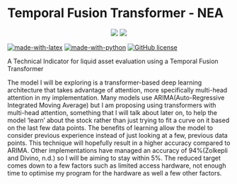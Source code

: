 # Temporal Fusion Transformer - NEA
<p align="center">
      <a href="https://www.python.org/">
        <img src="https://img.shields.io/badge/Python-3.5-ff69b4.svg" /></a>
       <a href= "https://pytorch.org/">
        <img src="https://img.shields.io/badge/PyTorch-1.3-2BAF2B.svg" /></a>

</p>


[![made-with-latex](https://img.shields.io/badge/Made%20with-LaTeX-1f425f.svg)](https://www.latex-project.org/)
[![made-with-python](https://img.shields.io/badge/Made%20with-Python-1f425f.svg)](https://www.python.org/)
[![GitHub license](https://img.shields.io/github/license/Naereen/StrapDown.js.svg)](https://github.com/Soham-Deshpande/Stock-TFT/blob/master/LICENSE)

A Technical Indicator for liquid asset evaluation using a Temporal Fusion Transformer

The model I will be exploring is a transformer-based deep learning architecture that takes advantage of attention, more specifically multi-head attention in my implementation. 
Many models use ARIMA(Auto-Regressive Integrated Moving Average) but I am proposing using transformers with multi-head attention, something that I will talk about later on, to help the model ‘learn’ about the stock rather than just trying to fit a curve on it based on the last few data points. The benefits of learning allow the model to consider previous experience instead of just looking at a few, previous data points. This technique will hopefully result in a higher accuracy compared to ARIMA. Other implementations have managed an accuracy of 94%(Zolkepli and Divino, n.d.) so I will be aiming to stay within 5%. The reduced target comes down to a few factors such as limited access hardware, not enough time to optimise my program for the hardware as well a few other factors. 

